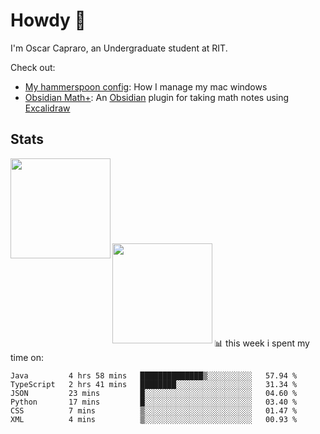 # Howdy :wave:
I'm Oscar Capraro, an Undergraduate student at RIT.


Check out:
- [My hammerspoon config](https://github.com/ocapraro/.hammerspoon): How I manage my mac windows
- [Obsidian Math+](https://github.com/ocapraro/obsidian-math-plus): An [Obsidian](https://obsidian.md/) plugin for taking math notes using [Excalidraw](https://github.com/excalidraw/excalidraw)

## Stats

<div width="100%"><a href="https://github.com/anuraghazra/github-readme-stats">
<img align="left" height="160em" src="https://github-readme-stats.vercel.app/api?username=ocapraro&show_icons=true&theme=dark&count_private=true" />
<br><br><br><br><br><br><br><br>
<img align="left" height="160em" src="https://github-readme-stats.vercel.app/api/top-langs/?username=ocapraro&theme=dark&layout=compact&count_private=true" />
</a></div>

<br><br><br><br><br><br><br><br>
📊 this week i spent my time on:
<!--START_SECTION:waka-->

```text
Java         4 hrs 58 mins   ██████████████▒░░░░░░░░░░   57.94 %
TypeScript   2 hrs 41 mins   ████████░░░░░░░░░░░░░░░░░   31.34 %
JSON         23 mins         █░░░░░░░░░░░░░░░░░░░░░░░░   04.60 %
Python       17 mins         █░░░░░░░░░░░░░░░░░░░░░░░░   03.40 %
CSS          7 mins          ▒░░░░░░░░░░░░░░░░░░░░░░░░   01.47 %
XML          4 mins          ▒░░░░░░░░░░░░░░░░░░░░░░░░   00.93 %
```

<!--END_SECTION:waka-->
